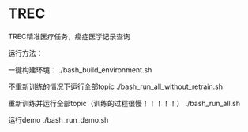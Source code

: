 # TREC
TREC精准医疗任务，癌症医学记录查询

运行方法：

一键构建环境：
./bash_build_environment.sh

不重新训练的情况下运行全部topic
./bash_run_all_without_retrain.sh

重新训练并运行全部topic（训练的过程很慢！！！！！）
./bash_run_all.sh

运行demo
./bash_run_demo.sh